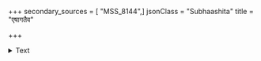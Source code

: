 +++
secondary_sources = [ "MSS_8144",]
jsonClass = "Subhaashita"
title = "एषागतैव"

+++

<details><summary>Text</summary>

एषागतैव निबिरीसनितम्बबिम्ब- भारेण पक्ष्मलदृशः क्रियते तु विघ्नः।  
यान्त्या इतीव दयितान्तिकमेणदृष्टेर् अग्रे जगाम गदितुं लघुचित्तवृत्तिः॥
</details>

